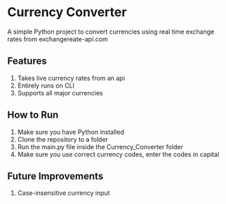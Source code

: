 # Currency Converter

A simple Python project to convert currencies using real time exchange rates from exchangereate-api.com

## Features
1. Takes live currency rates from an api
2. Entirely runs on CLI
3. Supports all major currencies

## How to Run
1. Make sure you have Python installed
2. Clone the repository to a folder
3. Run the main.py file inside the Currency_Converter folder
4. Make sure you use correct currency codes, enter the codes in capital

## Future Improvements
1. Case-insensitive currency input
